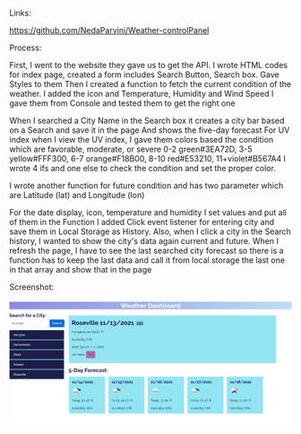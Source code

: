 Links:

https://github.com/NedaParvini/Weather-controlPanel


Process:

First, I went to the website they gave us to get the API.
I wrote HTML codes for index page, created a form includes Search Button, Search box. 
Gave Styles to them
Then I created a function to fetch the current condition of the weather. I added the icon and Temperature, Humidity and Wind Speed I gave them from Console and tested them to get the right one

When I searched a City Name in the Search box it creates a city bar based on a Search and save it in the page
And shows the five-day forecast
For UV index when I view the UV index, I gave them colors based the condition which are favorable, moderate, or severe
0-2 green#3EA72D, 3-5 yellow#FFF300, 6-7 orange#F18B00, 8-10 red#E53210, 11+violet#B567A4 
I wrote 4 ifs and one else to check the condition and set the proper color.

I wrote another function for future condition and has two parameter which are Latitude (lat) and Longitude (lon)

For the date display, icon, temperature and humidity I set values and put all of them in the Function
I added Click event listener for entering city and save them in Local Storage as History.
Also, when I click a city in the Search history, I wanted to show the city's data again current and future.
When I refresh the page, I have to see the last searched city forecast so there is a function has to keep the last data and call it from local storage the last one in that array and show that in the page


Screenshot:

![Screenshot](Assets/weather-dshbrd.jpg)
